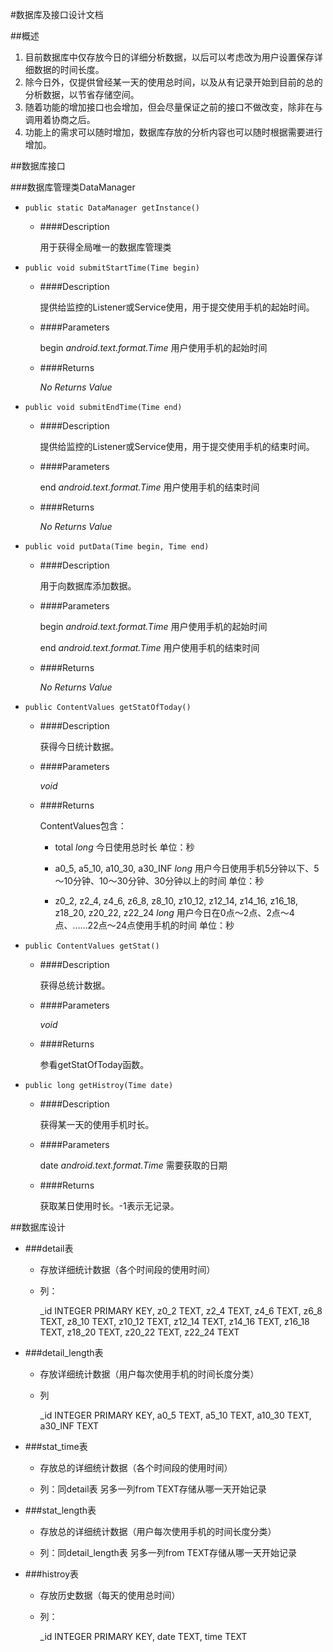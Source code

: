 #数据库及接口设计文档

##概述

1. 目前数据库中仅存放今日的详细分析数据，以后可以考虑改为用户设置保存详细数据的时间长度。
2. 除今日外，仅提供曾经某一天的使用总时间，以及从有记录开始到目前的总的分析数据，以节省存储空间。
3. 随着功能的增加接口也会增加，但会尽量保证之前的接口不做改变，除非在与调用着协商之后。
4. 功能上的需求可以随时增加，数据库存放的分析内容也可以随时根据需要进行增加。

##数据库接口

###数据库管理类DataManager

- `public static DataManager getInstance()`

	* ####Description 

		用于获得全局唯一的数据库管理类

- `public void submitStartTime(Time begin)`

	* ####Description 
  
		提供给监控的Listener或Service使用，用于提交使用手机的起始时间。

	* ####Parameters

		begin *android.text.format.Time*	用户使用手机的起始时间

	* ####Returns

		*No Returns Value*

- `public void submitEndTime(Time end)`

	* ####Description 
  
		提供给监控的Listener或Service使用，用于提交使用手机的结束时间。

	* ####Parameters

		end *android.text.format.Time*	用户使用手机的结束时间

	* ####Returns

		*No Returns Value*

- `public void putData(Time begin, Time end)`

	* ####Description 
  
		用于向数据库添加数据。

	* ####Parameters

		begin *android.text.format.Time*	用户使用手机的起始时间

		end *android.text.format.Time*	用户使用手机的结束时间

	* ####Returns

		*No Returns Value*

- `public ContentValues getStatOfToday()`

	* ####Description 
  
		获得今日统计数据。

	* ####Parameters

		 *void*
	
	* ####Returns

		ContentValues包含：

		* total *long* 今日使用总时长 单位：秒

		* a0_5, a5_10, a10_30, a30_INF *long* 用户今日使用手机5分钟以下、5～10分钟、10～30分钟、30分钟以上的时间 单位：秒

		* z0_2, z2_4, z4_6, z6_8, z8_10, z10_12, z12_14, z14_16, z16_18, z18_20, z20_22, z22_24 *long* 用户今日在0点～2点、2点～4点、……22点～24点使用手机的时间 单位：秒

- `public ContentValues getStat()`

	* ####Description 
  
		获得总统计数据。

	* ####Parameters

		 *void*
	
	* ####Returns

		参看getStatOfToday函数。

- `public long getHistroy(Time date)`

	* ####Description 
  
		获得某一天的使用手机时长。

	* ####Parameters

		 date *android.text.format.Time* 需要获取的日期
	
	* ####Returns

		获取某日使用时长。-1表示无记录。

##数据库设计

- ###detail表

	* 存放详细统计数据（各个时间段的使用时间）

	* 列：

		_id INTEGER PRIMARY KEY, z0_2 TEXT, z2_4 TEXT, z4_6 TEXT, z6_8 TEXT, z8_10 TEXT, z10_12 TEXT, z12_14 TEXT, z14_16 TEXT, z16_18 TEXT, z18_20 TEXT, z20_22 TEXT, z22_24 TEXT

- ###detail_length表

	* 存放详细统计数据（用户每次使用手机的时间长度分类）

	* 列

		_id INTEGER PRIMARY KEY, a0_5 TEXT, a5_10 TEXT, a10_30 TEXT, a30_INF TEXT

- ###stat_time表

	* 存放总的详细统计数据（各个时间段的使用时间）

	* 列：同detail表 另多一列from TEXT存储从哪一天开始记录

- ###stat_length表

	* 存放总的详细统计数据（用户每次使用手机的时间长度分类）

	* 列：同detail_length表 另多一列from TEXT存储从哪一天开始记录

- ###histroy表

	* 存放历史数据（每天的使用总时间）

	* 列：

		_id INTEGER PRIMARY KEY, date TEXT, time TEXT